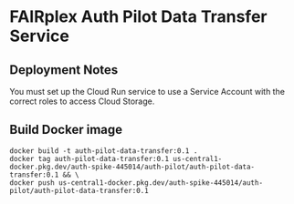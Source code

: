 # FAIRplex Auth Pilot Data Transfer Service

## Deployment Notes
You must set up the Cloud Run service to use a Service Account with the correct roles to access Cloud Storage.

## Build Docker image
```
docker build -t auth-pilot-data-transfer:0.1 .
docker tag auth-pilot-data-transfer:0.1 us-central1-docker.pkg.dev/auth-spike-445014/auth-pilot/auth-pilot-data-transfer:0.1 && \
docker push us-central1-docker.pkg.dev/auth-spike-445014/auth-pilot/auth-pilot-data-transfer:0.1
```